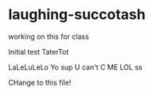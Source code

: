 # laughing-succotash
working on this for class

Initial test
TaterTot

LaLeLuLeLo
Yo sup
U can't C ME
LOL
ss

CHange to this file!

